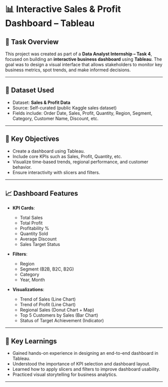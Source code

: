 # 📊 Interactive Sales & Profit Dashboard – Tableau

## 📝 Task Overview
This project was created as part of a **Data Analyst Internship – Task 4**, focused on building an **interactive business dashboard** using **Tableau**. The goal was to design a visual interface that allows stakeholders to monitor key business metrics, spot trends, and make informed decisions.

---

## 📂 Dataset Used
- Dataset: **Sales & Profit Data**
- Source: Self-curated (public Kaggle sales dataset)
- Fields include: Order Date, Sales, Profit, Quantity, Region, Segment, Category, Customer Name, Discount, etc.

---

## 🎯 Key Objectives
- Create a dashboard using Tableau.
- Include core KPIs such as Sales, Profit, Quantity, etc.
- Visualize time-based trends, regional performance, and customer behavior.
- Ensure interactivity with slicers and filters.

---

## 📈 Dashboard Features

- **KPI Cards**:
  - Total Sales
  - Total Profit
  - Profitability %
  - Quantity Sold
  - Average Discount
  - Sales Target Status

- **Filters**:
  - Region
  - Segment (B2B, B2C, B2G)
  - Category
  - Year, Month

- **Visualizations**:
  - Trend of Sales (Line Chart)
  - Trend of Profit (Line Chart)
  - Regional Sales (Donut Chart + Map)
  - Top 5 Customers by Sales (Bar Chart)
  - Status of Target Achievement (Indicator)

---

## 🧠 Key Learnings

- Gained hands-on experience in designing an end-to-end dashboard in Tableau.
- Understood the importance of KPI selection and dashboard layout.
- Learned how to apply slicers and filters to improve dashboard usability.
- Practiced visual storytelling for business analytics.

---


